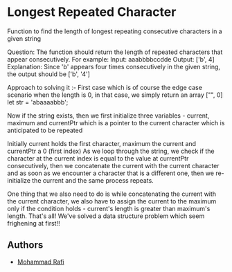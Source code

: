 
# Longest Repeated Character

Function to find the length of longest repeating consecutive characters in a given string

Question: The function should return the length of repeated characters that appear consecutively. For example: Input: aaabbbbccdde Output: ['b', 4] Explanation: Since 'b' appears four times consecutively in the given string, the output should be ['b', '4']

Approach to solving it :- First case which is of course the edge case scenario when the length is 0, in that case, we simply return an array ["", 0] let str = 'abaaaabbb';

Now if the string exists, then we first initialize three variables - current, maximum and currentPtr which is a pointer to the current character which is anticipated to be repeated

Initially current holds the first character, maximum the current and currentPtr a 0 (first index) As we loop through the string, we check if the character at the current index is equal to the value at currentPtr consecutively, then we concatenate the current with the current character and as soon as we encounter a character that is a different one, then we re-initialize the current and the same process repeats.

One thing that we also need to do is while concatenating the current with the current character, we also have to assign the current to the maximum only if the condition holds - current's length is greater than maximum's length. That's all! We've solved a data structure problem which seem frighening at first!!
## Authors

- [Mohammad Rafi](https://github.com/rafimohammad839)

